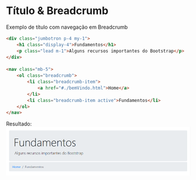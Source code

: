 # Título & Breadcrumb
Exemplo de título com navegação em Breadcrumb
```html
<div class="jumbotron p-4 my-1">
    <h1 class="display-4">Fundamentos</h1>
    <p class="lead m-1">Alguns recursos importantes do Bootstrap</p>
</div>

<nav class="mb-5">
    <ol class="breadcrumb">
        <li class="breadcrumb-item">
            <a href="#./bemVindo.html">Home</a>
        </li>
        <li class="breadcrumb-item active">Fundamentos</li>
    </ol>
</nav>
```

Resultado:
![Resultado](../readme/titulobreadcrumb.png)